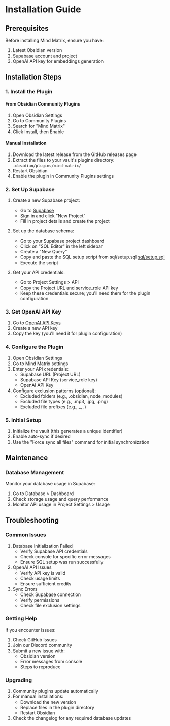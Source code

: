 # Installation Guide

## Prerequisites
Before installing Mind Matrix, ensure you have:
1. Latest Obsidian version
2. Supabase account and project
3. OpenAI API key for embeddings generation

## Installation Steps

### 1. Install the Plugin
#### From Obsidian Community Plugins
1. Open Obsidian Settings
2. Go to Community Plugins
3. Search for "Mind Matrix"
4. Click Install, then Enable

#### Manual Installation
1. Download the latest release from the GitHub releases page
2. Extract the files to your vault's plugins directory: `.obsidian/plugins/mind-matrix/`
3. Restart Obsidian
4. Enable the plugin in Community Plugins settings

### 2. Set Up Supabase

1. Create a new Supabase project:
   - Go to [Supabase](https://supabase.com)
   - Sign in and click "New Project"
   - Fill in project details and create the project

2. Set up the database schema:
   - Go to your Supabase project dashboard
   - Click on "SQL Editor" in the left sidebar
   - Create a "New Query"
   - Copy and paste the SQL setup script from sql/setup.sql [sql/setup.sql](./sql/setup.sql)
   - Execute the script

3. Get your API credentials:
   - Go to Project Settings > API
   - Copy the Project URL and service_role API key
   - Keep these credentials secure; you'll need them for the plugin configuration

### 3. Get OpenAI API Key
1. Go to [OpenAI API Keys](https://platform.openai.com/api-keys)
2. Create a new API key
3. Copy the key (you'll need it for plugin configuration)

### 4. Configure the Plugin
1. Open Obsidian Settings
2. Go to Mind Matrix settings
3. Enter your API credentials:
   - Supabase URL (Project URL)
   - Supabase API Key (service_role key)
   - OpenAI API Key
4. Configure exclusion patterns (optional):
   - Excluded folders (e.g., .obsidian, node_modules)
   - Excluded file types (e.g., .mp3, .jpg, .png)
   - Excluded file prefixes (e.g., _, .)

### 5. Initial Setup
1. Initialize the vault (this generates a unique identifier)
2. Enable auto-sync if desired
3. Use the "Force sync all files" command for initial synchronization

## Maintenance

### Database Management
Monitor your database usage in Supabase:
1. Go to Database > Dashboard
2. Check storage usage and query performance
3. Monitor API usage in Project Settings > Usage

## Troubleshooting

### Common Issues
1. Database Initialization Failed
   - Verify Supabase API credentials
   - Check console for specific error messages
   - Ensure SQL setup was run successfully
2. OpenAI API Issues
   - Verify API key is valid
   - Check usage limits
   - Ensure sufficient credits
3. Sync Errors
   - Check Supabase connection
   - Verify permissions
   - Check file exclusion settings

### Getting Help
If you encounter issues:
1. Check GitHub Issues
2. Join our Discord community
3. Submit a new issue with:
   - Obsidian version
   - Error messages from console
   - Steps to reproduce

### Upgrading
1. Community plugins update automatically
2. For manual installations:
   - Download the new version
   - Replace files in the plugin directory
   - Restart Obsidian
3. Check the changelog for any required database updates
